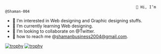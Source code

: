                                                                👋 Hi, I’m @Shaman-004


- 👀 I’m interested in Web designing and Graphic designing stuffs.
- 🌱 I’m currently learning Web designing.
- 💞️ I’m looking to collaborate on @Twitter.
- 🙌 how to reach me @shamanbusiness2004@gmail.com.

<!---
shaman-004/shaman-004 is a ✨ special ✨ repository because its `README.md` (this file) appears on your GitHub profile.
You can click the Preview link to take a look at your changes.
--->
[![trophy](https://github-profile-trophy.vercel.app/?username=shaman-004)](https://github.com/shaman-004/github-profile-trophy)
[![trophy](https://github-profile-trophy.vercel.app/?username=ryo-ma)](https://github-profile-trophy.vercel.app/?username=shaman-004&rank=A)



